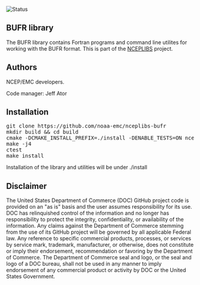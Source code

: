 ![Status](https://github.com/NOAA-EMC/NCEPLIBS-sp/workflows/Build%20and%20Test/badge.svg)

## BUFR library

The BUFR library contains Fortran programs and command line utilites
for working with the BUFR format. This is part of the
[NCEPLIBS](https://github.com/NOAA-EMC/NCEPLIBS) project.

## Authors

NCEP/EMC developers.

Code manager: Jeff Ator

## Installation

<pre>
git clone https://github.com/noaa-emc/nceplibs-bufr
mkdir build && cd build
cmake -DCMAKE_INSTALL_PREFIX=./install -DENABLE_TESTS=ON nceplibs-bufr
make -j4
ctest
make install
</pre>

Installation of the library and utilities will be under ./install

## Disclaimer

The United States Department of Commerce (DOC) GitHub project code is
provided on an "as is" basis and the user assumes responsibility for
its use. DOC has relinquished control of the information and no longer
has responsibility to protect the integrity, confidentiality, or
availability of the information. Any claims against the Department of
Commerce stemming from the use of its GitHub project will be governed
by all applicable Federal law. Any reference to specific commercial
products, processes, or services by service mark, trademark,
manufacturer, or otherwise, does not constitute or imply their
endorsement, recommendation or favoring by the Department of
Commerce. The Department of Commerce seal and logo, or the seal and
logo of a DOC bureau, shall not be used in any manner to imply
endorsement of any commercial product or activity by DOC or the United
States Government.


